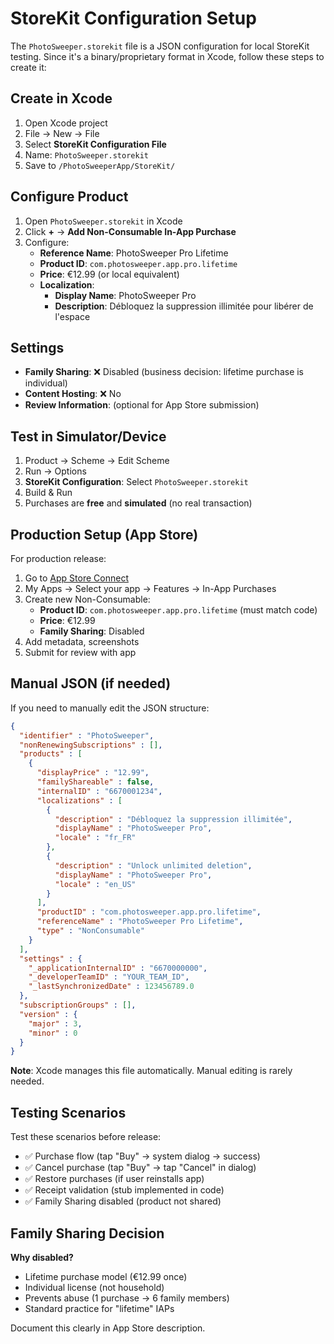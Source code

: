 # StoreKit Configuration Setup

The `PhotoSweeper.storekit` file is a JSON configuration for local StoreKit testing. Since it's a binary/proprietary format in Xcode, follow these steps to create it:

## Create in Xcode

1. Open Xcode project
2. File → New → File
3. Select **StoreKit Configuration File**
4. Name: `PhotoSweeper.storekit`
5. Save to `/PhotoSweeperApp/StoreKit/`

## Configure Product

1. Open `PhotoSweeper.storekit` in Xcode
2. Click **+** → **Add Non-Consumable In-App Purchase**
3. Configure:
   - **Reference Name**: PhotoSweeper Pro Lifetime
   - **Product ID**: `com.photosweeper.app.pro.lifetime`
   - **Price**: €12.99 (or local equivalent)
   - **Localization**:
     - **Display Name**: PhotoSweeper Pro
     - **Description**: Débloquez la suppression illimitée pour libérer de l'espace

## Settings

- **Family Sharing**: ❌ Disabled (business decision: lifetime purchase is individual)
- **Content Hosting**: ❌ No
- **Review Information**: (optional for App Store submission)

## Test in Simulator/Device

1. Product → Scheme → Edit Scheme
2. Run → Options
3. **StoreKit Configuration**: Select `PhotoSweeper.storekit`
4. Build & Run
5. Purchases are **free** and **simulated** (no real transaction)

## Production Setup (App Store)

For production release:

1. Go to [App Store Connect](https://appstoreconnect.apple.com)
2. My Apps → Select your app → Features → In-App Purchases
3. Create new Non-Consumable:
   - **Product ID**: `com.photosweeper.app.pro.lifetime` (must match code)
   - **Price**: €12.99
   - **Family Sharing**: Disabled
4. Add metadata, screenshots
5. Submit for review with app

## Manual JSON (if needed)

If you need to manually edit the JSON structure:

```json
{
  "identifier" : "PhotoSweeper",
  "nonRenewingSubscriptions" : [],
  "products" : [
    {
      "displayPrice" : "12.99",
      "familyShareable" : false,
      "internalID" : "6670001234",
      "localizations" : [
        {
          "description" : "Débloquez la suppression illimitée",
          "displayName" : "PhotoSweeper Pro",
          "locale" : "fr_FR"
        },
        {
          "description" : "Unlock unlimited deletion",
          "displayName" : "PhotoSweeper Pro",
          "locale" : "en_US"
        }
      ],
      "productID" : "com.photosweeper.app.pro.lifetime",
      "referenceName" : "PhotoSweeper Pro Lifetime",
      "type" : "NonConsumable"
    }
  ],
  "settings" : {
    "_applicationInternalID" : "6670000000",
    "_developerTeamID" : "YOUR_TEAM_ID",
    "_lastSynchronizedDate" : 123456789.0
  },
  "subscriptionGroups" : [],
  "version" : {
    "major" : 3,
    "minor" : 0
  }
}
```

**Note**: Xcode manages this file automatically. Manual editing is rarely needed.

## Testing Scenarios

Test these scenarios before release:

- ✅ Purchase flow (tap "Buy" → system dialog → success)
- ✅ Cancel purchase (tap "Buy" → tap "Cancel" in dialog)
- ✅ Restore purchases (if user reinstalls app)
- ✅ Receipt validation (stub implemented in code)
- ✅ Family Sharing disabled (product not shared)

## Family Sharing Decision

**Why disabled?**
- Lifetime purchase model (€12.99 once)
- Individual license (not household)
- Prevents abuse (1 purchase → 6 family members)
- Standard practice for "lifetime" IAPs

Document this clearly in App Store description.

